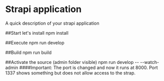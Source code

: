 # Strapi application

A quick description of your strapi application

##Start let's install
npm install

##Execute
npm run develop

##Build
npm run build 

##Activate the source (admin folder visible)
npm run develop -- --watch-admin
####Important: The port is changed and now it runs at 8000. Port 1337 shows something but does not allow access to the strap.
